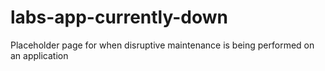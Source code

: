 # labs-app-currently-down
Placeholder page for when disruptive maintenance is being performed on an application
